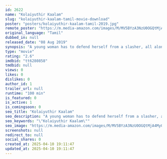 ```yaml
---
id: 2622
name: "Kolaiyuthir Kaalam"
slug: "kolaiyuthir-kaalam-tamil-movie-download"
poster: "posters/kolaiyuthir-kaalam-tamil-2019.jpg"
remote_poster: "https://m.media-amazon.com/images/M/MV5BYzA3NzU0OGQtMjA4My00MTg1LWI5YWMtODg4ZjljNzJjYjBjXkEyXkFqcGc@._V1_SX300.jpg"
original_language: "Tamil"
dubbed_in: null
released_date: "08 Aug 2019"
synopsis: "A young woman has to defend herself from a slasher, all alone in her palatial estate."
type: "movie"
rating: "2.6"
imdbid: "tt6280858"
tmdbid: null
views: 0
likes: 0
dislikes: 0
author_id: 1
trailer_url: null
runtime: "100 min"
is_featured: 0
is_active: 1
is_comingsoon: 0
seo_title: "Kolaiyuthir Kaalam"
seo_description: "A young woman has to defend herself from a slasher, all alone in her palatial estate."
seo_keywords: "\"Kolaiyuthir Kaalam\""
seo_image: "https://m.media-amazon.com/images/M/MV5BYzA3NzU0OGQtMjA4My00MTg1LWI5YWMtODg4ZjljNzJjYjBjXkEyXkFqcGc@._V1_SX300.jpg"
screenshots: null
redirect_to: null
social_shares: 0
created_at: 2025-04-10 19:11:47
updated_at: 2025-04-10 19:11:47
---
```


